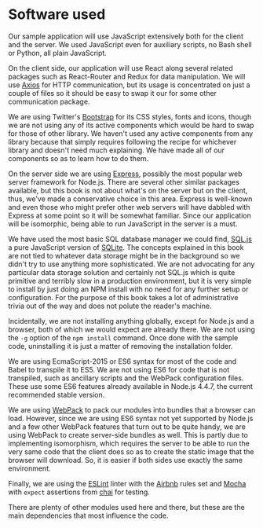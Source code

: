 # Software used

Our sample application will use JavaScript extensively both for the client and the server.  We used JavaScript even for auxiliary scripts, no Bash shell or Python, all plain JavaScript.

On the client side, our application will use React along several related packages such as React-Router and Redux for data manipulation.  We will use [Axios](https://www.npmjs.com/package/axios) for HTTP communication, but its usage is concentrated on just a couple of files so it should be easy to swap it our for some other communication package.

We are using Twitter's [Bootstrap](http://getbootstrap.com/) for its CSS styles, fonts and icons, though we are not using any of its active components which would be hard to swap for those of other library.  We haven't used any active components from any library because that simply requires following the recipe for whichever library and doesn't need much explaining.  We have made all of our components so as to learn how to do them.

On the server side we are using [Express](http://expressjs.com/), possibly the most popular web server framework for Node.js. There are several other similar packages available, but this book is not about what's on the server but on the client, thus, we've made a conservative choice in this area.  Express is well-known and even those who might prefer other web servers will have dabbled with Express at some point so it will be somewhat familiar.  Since our application will be isomorphic, being able to run JavaScript in the server is a must.

We have used the most basic SQL database manager we could find, [SQL.js](https://www.npmjs.com/package/sql.js) a pure JavaScript version of [SQLite](www.sqlite.org). The concepts explained in this book are not tied to whatever data storage might be in the background so we didn't try to use anything more sophisticated. We are not advocating for any particular data storage solution and certainly not SQL.js which is quite primitive and terribly slow in a production environment, but it is very simple to install by just doing an NPM install with no need for any further setup or configuration.  For the purpose of this book takes a lot of administrative trivia out of the way and does not polute the reader's machine.  

Incidentally, we are not installing anything globally, except for Node.js and a browser, both of which we would expect are already there. We are not using the `-g` option of the `npm install` command.  Once done with the sample code, uninstalling it is just a matter of removing the installation folder.

We are using EcmaScript-2015 or ES6 syntax for most of the code and Babel to transpile it to ES5.  We are not using ES6 for code that is not transpiled, such as ancillary scripts and the WebPack configuration files.  These use some ES6 features already available in Node.js 4.4.7, the current recommended stable version.

We are using [WebPack](http://webpack.github.io/) to pack our modules into bundles that a browser can load. However, since we are using ES6 syntax not yet supported by Node.js and a few other WebPack features that turn out to be quite handy, we are using WebPack to create server-side bundles as well. This is partly due to implementing isomorphism, which requires the server to be able to run the very same code that the client does so as to create the static image that the browser will download.  So, it is easier if both sides use exactly the same environment.

Finally, we are using the [ESLint](http://eslint.org/) linter with the [Airbnb](https://www.npmjs.com/package/eslint-config-airbnb) rules set and [Mocha](https://mochajs.org/) with `expect` assertions from [chai](http://chaijs.com/api/bdd/) for testing.  

There are plenty of other modules used here and there, but these are the main dependencies that most influence the code.
